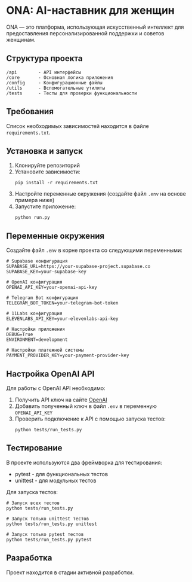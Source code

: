 # ONA: AI-наставник для женщин

ONA — это платформа, использующая искусственный интеллект для предоставления персонализированной поддержки и советов женщинам.

## Структура проекта

```
/api        - API интерфейсы
/core       - Основная логика приложения
/config     - Конфигурационные файлы
/utils      - Вспомогательные утилиты
/tests      - Тесты для проверки функциональности
```

## Требования

Список необходимых зависимостей находится в файле `requirements.txt`.

## Установка и запуск

1. Клонируйте репозиторий
2. Установите зависимости:
   ```
   pip install -r requirements.txt
   ```
3. Настройте переменные окружения (создайте файл `.env` на основе примера ниже)
4. Запустите приложение:
   ```
   python run.py
   ```

## Переменные окружения

Создайте файл `.env` в корне проекта со следующими переменными:

```
# Supabase конфигурация
SUPABASE_URL=https://your-supabase-project.supabase.co
SUPABASE_KEY=your-supabase-key

# OpenAI конфигурация
OPENAI_API_KEY=your-openai-api-key

# Telegram Bot конфигурация
TELEGRAM_BOT_TOKEN=your-telegram-bot-token

# 11Labs конфигурация
ELEVENLABS_API_KEY=your-elevenlabs-api-key

# Настройки приложения
DEBUG=True
ENVIRONMENT=development

# Настройки платежной системы
PAYMENT_PROVIDER_KEY=your-payment-provider-key
```

## Настройка OpenAI API

Для работы с OpenAI API необходимо:

1. Получить API ключ на сайте [OpenAI](https://platform.openai.com/)
2. Добавить полученный ключ в файл `.env` в переменную `OPENAI_API_KEY`
3. Проверить подключение к API с помощью запуска тестов:
   ```
   python tests/run_tests.py
   ```

## Тестирование

В проекте используются два фреймворка для тестирования:
- pytest - для функциональных тестов
- unittest - для модульных тестов

Для запуска тестов:
```
# Запуск всех тестов
python tests/run_tests.py

# Запуск только unittest тестов
python tests/run_tests.py unittest

# Запуск только pytest тестов
python tests/run_tests.py pytest
```

## Разработка

Проект находится в стадии активной разработки. 